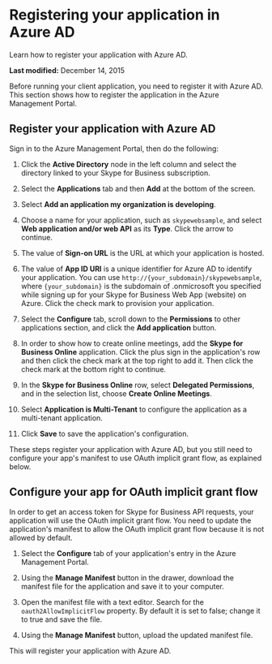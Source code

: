 
# Registering your application in Azure AD
Learn how to register your application with Azure AD.

 **Last modified:** December 14, 2015

Before running your client application, you need to register it with Azure AD. This section shows how to register the application in the Azure Management Portal.

## Register your application with Azure AD

Sign in to the Azure Management Portal, then do the following:


1. Click the **Active Directory** node in the left column and select the directory linked to your Skype for Business subscription.
 
2. Select the **Applications** tab and then **Add** at the bottom of the screen.
 
3. Select **Add an application my organization is developing**.
 
4. Choose a name for your application, such as `skypewebsample`, and select **Web application and/or web API** as its **Type**. Click the arrow to continue.
 
5. The value of **Sign-on URL** is the URL at which your application is hosted.
 
6. The value of **App ID URI** is a unique identifier for Azure AD to identify your application. You can use `http://{your_subdomain}/skypewebsample`, where `{your_subdomain}` is the subdomain of .onmicrosoft you specified while signing up for your Skype for Business Web App (website) on Azure. Click the check mark to provision your application.
 
7. Select the **Configure** tab, scroll down to the **Permissions** to other applications section, and click the **Add application** button.
 
8. In order to show how to create online meetings, add the **Skype for Business Online** application. Click the plus sign in the application's row and then click the check mark at the top right to add it. Then click the check mark at the bottom right to continue.
 
9. In the **Skype for Business Online** row, select **Delegated Permissions**, and in the selection list, choose **Create Online Meetings**.
 
10. Select **Application is Multi-Tenant** to configure the application as a multi-tenant application.
 
11. Click **Save** to save the application's configuration.
 
These steps register your application with Azure AD, but you still need to configure your app's manifest to use OAuth implicit grant flow, as explained below.


## Configure your app for OAuth implicit grant flow

In order to get an access token for Skype for Business API requests, your application will use the OAuth implicit grant flow. You need to update the application's manifest to allow the OAuth implicit grant flow because it is not allowed by default.


1. Select the **Configure** tab of your application's entry in the Azure Management Portal.
 
2. Using the **Manage Manifest** button in the drawer, download the manifest file for the application and save it to your computer.
 
3. Open the manifest file with a text editor. Search for the `oauth2AllowImplicitFlow` property. By default it is set to false; change it to true and save the file.
 
4. Using the **Manage Manifest** button, upload the updated manifest file.
 
This will register your application with Azure AD. 

